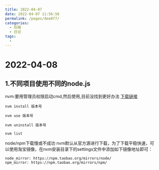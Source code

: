 ```yaml
---
title: 2022-04-07
date: 2022-04-07 11:56:58
permalink: /pages/dee8f7/
categories:
  - 后端
  - 日记
tags:
  - 
---
```

# 2022-04-08

## 1.不同项目使用不同的node.js

nvm:要用管理员权限启动cmd,然后使用,目前没找到更好办法 [下载链接](https://github.com/coreybutler/nvm-windows/releases/download/1.1.9/nvm-setup.zip)

```
nvm install 版本号

nvm use 版本号

nvm uninstall 版本号

nvm list
```

node/npm下载慢或不成功
nvm默认从官方源进行下载，为了下载平稳快速，可以使用淘宝镜像，在nvm安装目录下的settings文件中添加如下镜像地址即可：

```
node_mirror: https://npm.taobao.org/mirrors/node/
npm_mirror: https://npm.taobao.org/mirrors/npm/
```

